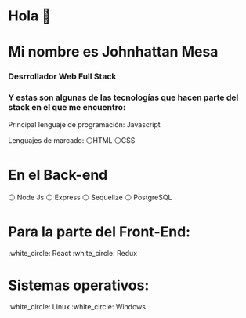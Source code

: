 ### <h1>Hola 👋 </h1>


<h1>Mi nombre es Johnhattan Mesa</h1>
<h3>Desrrollador Web Full Stack </h3>

<h3>Y estas son algunas de las tecnologías que hacen parte del stack en el que me encuentro:</h3>

<p>
Principal lenguaje de programación: Javascript 

Lenguajes de marcado:
:white_circle:HTML 
:white_circle:CSS 
</p>



<h1>En el Back-end</h1>

:white_circle: Node Js 
:white_circle: Express 
:white_circle: Sequelize
:white_circle: PostgreSQL



<h1>Para la parte del Front-End:</h1>
:white_circle: React
:white_circle: Redux



<h1>Sistemas operativos:</h1>
:white_circle: Linux
:white_circle: Windows
